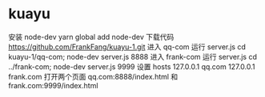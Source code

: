 # kuayu
安装 node-dev yarn global add node-dev
下载代码 https://github.com/FrankFang/kuayu-1.git
进入 qq-com 运行 server.js cd kuayu-1/qq-com; node-dev server.js 8888
进入 frank-com 运行 server.js cd ../frank-com; node-dev server.js 9999
设置 hosts
127.0.0.1 qq.com
127.0.0.1 frank.com
打开两个页面 qq.com:8888/index.html 和 frank.com:9999/index.html
